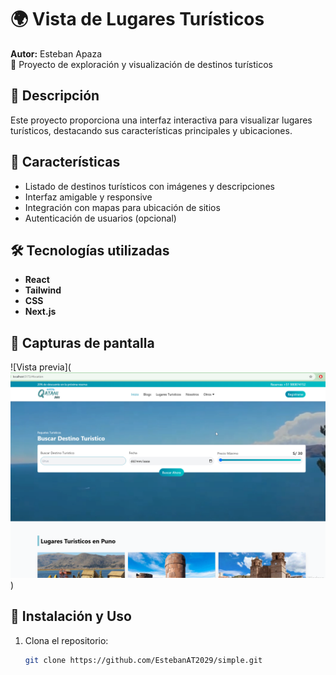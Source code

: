# 🌍 Vista de Lugares Turísticos

**Autor:** Esteban Apaza  
📍 Proyecto de exploración y visualización de destinos turísticos  

## 📖 Descripción  
Este proyecto proporciona una interfaz interactiva para visualizar lugares turísticos, destacando sus características principales y ubicaciones.  

## 🚀 Características  
- Listado de destinos turísticos con imágenes y descripciones  
- Interfaz amigable y responsive  
- Integración con mapas para ubicación de sitios  
- Autenticación de usuarios (opcional)  

## 🛠️ Tecnologías utilizadas  
- **React** 
- **Tailwind**
- **CSS** 
- **Next.js**
## 📸 Capturas de pantalla  
![Vista previa](![alt text](image.png))  

## 🔧 Instalación y Uso  
1. Clona el repositorio:  
   ```bash
   git clone https://github.com/EstebanAT2029/simple.git
